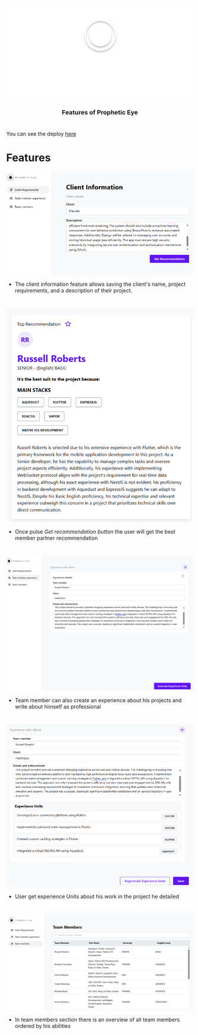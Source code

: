 <p align="center">
  <img src="./public/logo/logo-white.svg" width="500">
</p>


<span align="center">
  <h3>
    Features of Prophetic Eye
  </h3>
</span>

#

You can see the deploy [here](https://prophetic-eye.vercel.app/)

# Features


<p align="center">
  <img src="./public/features-md/client-requirement.png" width="500">
</p>

- The client information feature allows saving the client's name, project requirements, and a description of their project.

#

<p align="center">
  <img src="./public/features-md/recommendation.png" width="500">
</p>

- Once pulse _Get recommendation button_ the user will get the best member partner recommendation

#

<p align="center" >
  <img src="./public/features-md/team-member-section.png" width="500">
</p>

- Team member can also create an experience about his projects and write about himself as professional

#

<p align="center" >
  <img src="./public/features-md/get-units.png" width="500">
</p>

- User get experience Units about his work in the project he detailed 

#

<p align="center" >
  <img src="./public/features-md/team-members-table.png" width="500">
</p>

- In team members section there is an overview of all team members ordered by his abilities
